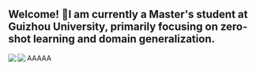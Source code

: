## Welcome! 👋I am currently a Master's student at Guizhou University, primarily focusing on zero-shot learning and domain generalization.

<!--
**2hlovely/2hlovely** is a ✨ _special_ ✨ repository because its `README.md` (this file) appears on your GitHub profile.

Here are some ideas to get you started:

- 🔭 I’m currently working on ...
- 🌱 I’m currently learning ...
- 👯 I’m looking to collaborate on ...
- 🤔 I’m looking for help with ...
- 💬 Ask me about ...
- 📫 How to reach me: ...
- 😄 Pronouns: ...
- ⚡ Fun fact: ...
-->


<img   align="left" src="https://github-readme-stats.vercel.app/api?username=2hlovely&locale=en&line_height=33&show_icons=true&hide=&theme=dracula&rank_icon=github"/>

<img   align="left" src="https://github-readme-stats.vercel.app/api/top-langs/?username=2hlovely&locale=en&line_height=33&theme=dracula&langs_count=5"/>
  
AAAAA
